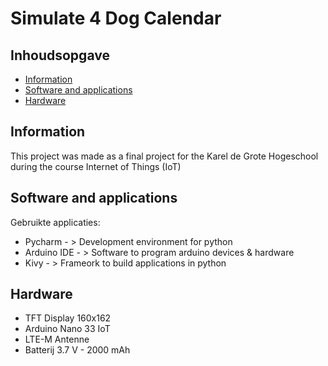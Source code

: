 # Simulate 4 Dog Calendar

## Inhoudsopgave
* [Information](#information)
* [Software and applications](#software-and-applications)
* [Hardware](#hardware)

## Information
This project was made as a final project for the Karel de Grote Hogeschool during the course Internet of Things (IoT)

## Software and applications
Gebruikte applicaties:
* Pycharm  - > Development environment for python
* Arduino IDE - > Software to program arduino devices & hardware
* Kivy - > Frameork to build applications in python


## Hardware
* TFT Display 160x162
* Arduino Nano 33 IoT
* LTE-M Antenne
* Batterij 3.7 V - 2000 mAh


